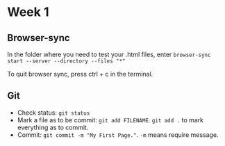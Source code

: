 # Week 1
## Browser-sync
In the folder where you need to test your .html files, enter `browser-sync start --server --directory --files "*"`

To quit browser sync, press ctrl + c in the terminal.

## Git

* Check status: `git status`
* Mark a file as to be commit: `git add FILENAME`. `git add .` to mark everything as to commit.
* Commit: `git commit -m "My First Page."`. `-m` means require message.